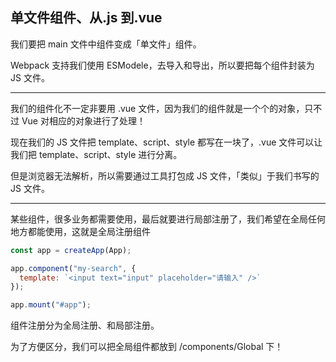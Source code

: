 ## 单文件组件、从.js 到.vue

我们要把 main 文件中组件变成「单文件」组件。

Webpack 支持我们使用 ESModele，去导入和导出，所以要把每个组件封装为 JS 文件。

---

我们的组件化不一定非要用 .vue 文件，因为我们的组件就是一个个的对象，只不过 Vue 对相应的对象进行了处理！

现在我们的 JS 文件把 template、script、style 都写在一块了，.vue 文件可以让我们把 template、script、style 进行分离。

但是浏览器无法解析，所以需要通过工具打包成 JS 文件，「类似」于我们书写的 JS 文件。

---

某些组件，很多业务都需要使用，最后就要进行局部注册了，我们希望在全局任何地方都能使用，这就是全局注册组件

```js
const app = createApp(App);

app.component("my-search", {
  template: `<input text="input" placeholder="请输入" />`
});

app.mount("#app");
```

组件注册分为全局注册、和局部注册。

为了方便区分，我们可以把全局组件都放到 /components/Global 下！